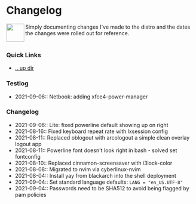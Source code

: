 Changelog
====================================================================================================

<img align="left" width="48" height="48" src="../../art/logo_256x256.png">
Simply documenting changes I've made to the distro and the dates the changes were rolled out for 
reference. 
<br><br>

### Quick Links
* [.. up dir](https://github.com/phR0ze/cyberlinux)

### Testlog <a name="testlog"/></a>
* 2021-09-06:: Netbook: adding xfce4-power-manager

### Changelog <a name="changelog"/></a>
* 2021-09-06:: Lite: fixed powerline default showing up on right
* 2021-08-16:: Fixed keyboard repeat rate with lxsession config
* 2021-08-11:: Replaced oblogout with arcologout a simple clean overlay logout app
* 2021-08-11:: Powerline font doesn't look right in bash - solved set fontconfig
* 2021-08-10:: Replaced cinnamon-screensaver with i3lock-color
* 2021-08-08:: Migrated to nvim via cyberlinux-nvim
* 2021-08-04:: Install yay from blackarch into the shell deployment
* 2021-09-04:: Set standard language defaults: `LANG = "en_US.UTF-8"`
* 2021-09-04:: Passwords need to be SHA512 to avoid being flagged by pam policies

<!-- 
vim: ts=2:sw=2:sts=2
-->
